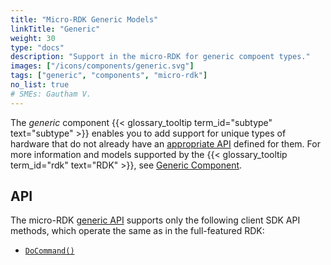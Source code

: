 ```yaml
---
title: "Micro-RDK Generic Models"
linkTitle: "Generic"
weight: 30
type: "docs"
description: "Support in the micro-RDK for generic compoent types."
images: ["/icons/components/generic.svg"]
tags: ["generic", "components", "micro-rdk"]
no_list: true
# SMEs: Gautham V.
---
```


The _generic_ component {{< glossary_tooltip term_id="subtype" text="subtype" >}} enables you to add support for unique types of hardware that do not already have an [appropriate API](/build/program/apis/#component-apis) defined for them.
For more information and models supported by the {{< glossary_tooltip term_id="rdk" text="RDK" >}}, see [Generic Component](/components/generic/).

<!--
## Supported models

For configuration information, click on the supported generic model name:
Model | Description
----- | -----------
[`fake`](fake/) | A model used for testing, with no physical hardware. -->

## API

The micro-RDK [generic API](/components/generic/#api) supports only the following client SDK API methods, which operate the same as in the full-featured RDK:

- [`DoCommand()`](/components/generic/#docommand)
